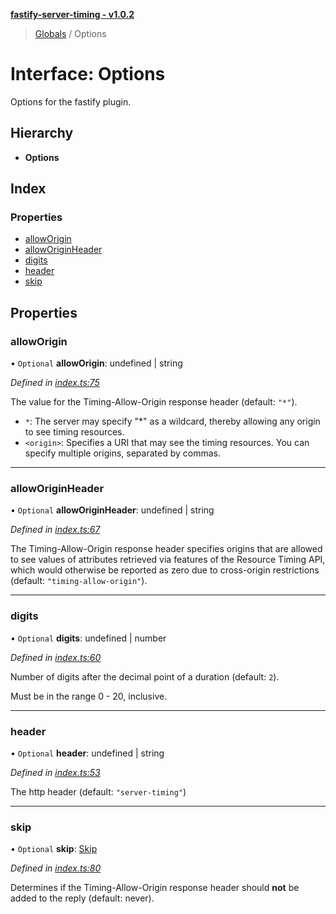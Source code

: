 **[fastify-server-timing - v1.0.2](../README.md)**

> [Globals](../README.md) / Options

# Interface: Options

Options for the fastify plugin.

## Hierarchy

* **Options**

## Index

### Properties

* [allowOrigin](options.md#alloworigin)
* [allowOriginHeader](options.md#alloworiginheader)
* [digits](options.md#digits)
* [header](options.md#header)
* [skip](options.md#skip)

## Properties

### allowOrigin

• `Optional` **allowOrigin**: undefined \| string

*Defined in [index.ts:75](https://github.com/sastan/fastify-server-timing/blob/1e49fbb/src/index.ts#L75)*

The value for the Timing-Allow-Origin response header (default: `"*"`).

- `*`: The server may specify "*" as a wildcard, thereby allowing any origin to see timing resources.
- `<origin>`: Specifies a URI that may see the timing resources. You can specify multiple origins, separated by commas.

___

### allowOriginHeader

• `Optional` **allowOriginHeader**: undefined \| string

*Defined in [index.ts:67](https://github.com/sastan/fastify-server-timing/blob/1e49fbb/src/index.ts#L67)*

The Timing-Allow-Origin response header specifies origins that are allowed to see values
of attributes retrieved via features of the Resource Timing API, which would
otherwise be reported as zero due to cross-origin restrictions (default: `"timing-allow-origin"`).

___

### digits

• `Optional` **digits**: undefined \| number

*Defined in [index.ts:60](https://github.com/sastan/fastify-server-timing/blob/1e49fbb/src/index.ts#L60)*

Number of digits after the decimal point of a duration (default: `2`).

Must be in the range 0 - 20, inclusive.

___

### header

• `Optional` **header**: undefined \| string

*Defined in [index.ts:53](https://github.com/sastan/fastify-server-timing/blob/1e49fbb/src/index.ts#L53)*

The http header (default: `"server-timing"`)

___

### skip

• `Optional` **skip**: [Skip](skip.md)

*Defined in [index.ts:80](https://github.com/sastan/fastify-server-timing/blob/1e49fbb/src/index.ts#L80)*

Determines if the Timing-Allow-Origin response header should **not** be added to the reply (default: never).
